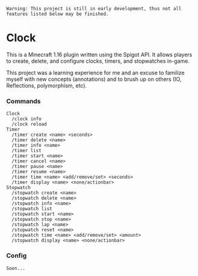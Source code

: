 ```
Warning: This project is still in early development, thus not all features listed below may be finished.
```

# Clock

This is a Minecraft 1.16 plugin written using the Spigot API. It allows players to create, delete, and configure clocks, timers, and stopwatches in-game.

This project was a learning experience for me and an excuse to familize myself with new concepts (annotations) and to brush up on others (IO, Reflections, polymorphism, etc).

### Commands

```
Clock
  /clock info
  /clock reload
Timer
  /timer create <name> <seconds>
  /timer delete <name>
  /timer info <name>
  /timer list
  /timer start <name>
  /timer cancel <name>
  /timer pause <name>
  /timer resume <name>
  /timer time <name> <add/remove/set> <seconds>
  /timer display <name> <none/actionbar>
Stopwatch
  /stopwatch create <name>
  /stopwatch delete <name>
  /stopwatch info <name>
  /stopwatch list
  /stopwatch start <name>
  /stopwatch stop <name>
  /stopwatch lap <name>
  /stopwatch reset <name>
  /stopwatch time <name> <add/remove/set> <amount>
  /stopwatch display <name> <none/actionbar>
```

### Config

```
Soon...
```
